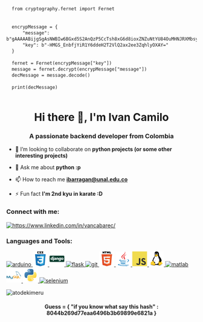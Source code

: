 ```
  from cryptography.fernet import Fernet


  encrypMessage = {
      "message": b"gAAAAABijgSgAsNWBIw6BGxd5S2AnQzP5CcTsh8xG6d8ioxZNZuNtYU84OuMHNJRXMbsyvJt1XtHqe0RQRp_FnljMfNx0P5LgA==",
      "key": b"-HMGS_EnbfjYiR1Y6ddeH2T2VlQ2ax2ee3ZqhlyOXAY="
  }

  fernet = Fernet(encrypMessage["key"])
  message = fernet.decrypt(encrypMessage["message"])
  decMessage = message.decode()

  print(decMessage)
  
```

<h1 align="center">Hi there 👋, I'm Ivan Camilo</h1>
<h3 align="center">A passionate backend developer from Colombia</h3>

- 👯 I’m looking to collaborate on **python projects (or some other interesting projects)**

- 💬 Ask me about **python :p**

- 📫 How to reach me **ibarragan@unal.edu.co**

<!--
- 📝 I regularly write articles on <link>
-->

- ⚡ Fun fact **I'm 2nd kyu in karate :D**

<h3 align="left">Connect with me:</h3>
<p align="left">
<a href="https://linkedin.com/in/https://www.linkedin.com/in/vancabarec/" target="blank"><img align="center" src="https://raw.githubusercontent.com/rahuldkjain/github-profile-readme-generator/master/src/images/icons/Social/linked-in-alt.svg" alt="https://www.linkedin.com/in/vancabarec/" height="30" width="40" /></a>
</p>

<h3 align="left">Languages and Tools:</h3>
<p align="left"> <a href="https://www.arduino.cc/" target="_blank" rel="noreferrer"> <img src="https://cdn.worldvectorlogo.com/logos/arduino-1.svg" alt="arduino" width="40" height="40"/> </a> <a href="https://www.w3schools.com/css/" target="_blank" rel="noreferrer"> <img src="https://raw.githubusercontent.com/devicons/devicon/master/icons/css3/css3-original-wordmark.svg" alt="css3" width="40" height="40"/> </a> <a href="https://www.djangoproject.com/" target="_blank" rel="noreferrer"> <img src="https://raw.githubusercontent.com/devicons/devicon/master/icons/django/django-original.svg" alt="django" width="40" height="40"/> </a> <a href="https://flask.palletsprojects.com/" target="_blank" rel="noreferrer"> <img src="https://www.vectorlogo.zone/logos/pocoo_flask/pocoo_flask-icon.svg" alt="flask" width="40" height="40"/> </a> <a href="https://git-scm.com/" target="_blank" rel="noreferrer"> <img src="https://www.vectorlogo.zone/logos/git-scm/git-scm-icon.svg" alt="git" width="40" height="40"/> </a> <a href="https://www.w3.org/html/" target="_blank" rel="noreferrer"> <img src="https://raw.githubusercontent.com/devicons/devicon/master/icons/html5/html5-original-wordmark.svg" alt="html5" width="40" height="40"/> </a> <a href="https://www.java.com" target="_blank" rel="noreferrer"> <img src="https://raw.githubusercontent.com/devicons/devicon/master/icons/java/java-original.svg" alt="java" width="40" height="40"/> </a> <a href="https://developer.mozilla.org/en-US/docs/Web/JavaScript" target="_blank" rel="noreferrer"> <img src="https://raw.githubusercontent.com/devicons/devicon/master/icons/javascript/javascript-original.svg" alt="javascript" width="40" height="40"/> </a> <a href="https://www.linux.org/" target="_blank" rel="noreferrer"> <img src="https://raw.githubusercontent.com/devicons/devicon/master/icons/linux/linux-original.svg" alt="linux" width="40" height="40"/> </a> <a href="https://www.mathworks.com/" target="_blank" rel="noreferrer"> <img src="https://upload.wikimedia.org/wikipedia/commons/2/21/Matlab_Logo.png" alt="matlab" width="40" height="40"/> </a> <a href="https://www.mysql.com/" target="_blank" rel="noreferrer"> <img src="https://raw.githubusercontent.com/devicons/devicon/master/icons/mysql/mysql-original-wordmark.svg" alt="mysql" width="40" height="40"/> </a> <a href="https://www.python.org" target="_blank" rel="noreferrer"> <img src="https://raw.githubusercontent.com/devicons/devicon/master/icons/python/python-original.svg" alt="python" width="40" height="40"/> </a> <a href="https://www.selenium.dev" target="_blank" rel="noreferrer"> <img src="https://raw.githubusercontent.com/detain/svg-logos/780f25886640cef088af994181646db2f6b1a3f8/svg/selenium-logo.svg" alt="selenium" width="40" height="40"/> </a> </p>

<p><img align="center" src="https://github-readme-stats.vercel.app/api/top-langs?username=atodekimeru&show_icons=true&theme=dark&locale=en&layout=compact" alt="atodekimeru" /></p>

<h4 align="center"> Guess = { "if you know what say this hash" :  8044b269d77eaa6496b3b69899e6821a } </h4>
